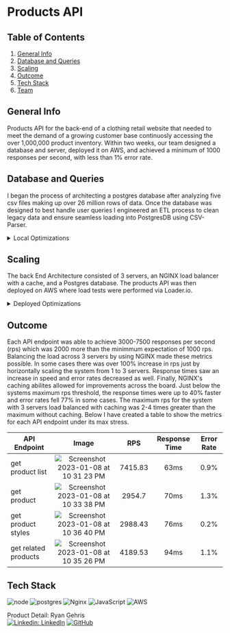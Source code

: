 # Products API

## Table of Contents
1. [General Info](#general-info)
2. [Database and Queries](#performance)
3. [Scaling](#scaling)
4. [Outcome](#outcome)
5. [Tech Stack](#tech)
6. [Team](#team)

<a name="general-info"></a>
## General Info

Products API for the back-end of a clothing retail website that needed to meet the demand of a growing customer base continuosly accessing the over 1,000,000 product inventory. Within two weeks, our team designed a database and server, deployed it on AWS, and achieved a minimum of 1000 responses per second, with less than 1% error rate.
 
<a name="performance"></a>
## Database and Queries

I began the process of architecting a postgres database after analyzing five csv files making up over 26 million rows of data. Once the database was designed to best handle user queries I engineered an ETL process to clean legacy data and ensure seamless loading into PostgresDB using CSV-Parser.

<details>
  <summary>Local Optimizations</summary>

Maximizing query efficiency was important to me because I viewed it as a limiting factor for the response time and responses per second goals I was given. Spending more time optimizing query speeds can help save costs when horizontally or vertically scaling. The three main optimizations I made were client pooling, keyset pagination, and indexing.

### Connection Pool
 
By using a connection pool, when our user requests can be handled more efficiently.  The pool is able to leverage the databases multithreading abilities and reuse threads, rather than creating and tearing down a single thread when using a client connection. This is important when handling many requests per second.

### Keyset Pagination
  
 |                    Before                         |                   After                           |
 | :-----------------------------------------------: | :-----------------------------------------------: |
 | ![ProductListBefore](https://user-images.githubusercontent.com/105510284/216197155-eab039d9-573c-47be-97fb-4b2aa5ecee68.png) | ![ProductListAfter](https://user-images.githubusercontent.com/105510284/216197187-477090fe-accd-44d0-8daf-a403bf56addf.png) | 
 | 1000 RPS Load | 1000 RPS Load | 
 | Response Time: 15.43s | Response Time: 1.09s | 
 | Responses per second: 45.31 | Responses per second: 424.44 |
 
Individual query times using keyset pagination as opposed to OFFSET LIMIT were twice as fast. With a 1000 rps load, response times were 15 times faster and I got nearly ten times the amount of responses per second. This is because the query could go directly to a specific index, rather than sequentially searching through one million products. If we had a smaller database, the difference could be negligible.
 
### Indexing
  
After indexing, individual query times improved significantly, and in one case the query time was reduced from 409.5ms to 23.25ms. That's 17 times faster. In the image below you can see that I was able to achieve a maximum of 2205.89 responses per second with a response time of 1.16ms when ramping up to 4000 responses per second locally.
 
 ![related](https://user-images.githubusercontent.com/105510284/216202187-b69591a6-b659-463f-be98-ef837632dfe6.png)

</details> 

<a name="scaling"></a>
## Scaling

The back End Architecture consisted of 3 servers, an NGINX load balancer with a cache, and a Postgres database. The products API was then deployed on AWS where load tests were performed via Loader.io.

<details>
  <summary>Deployed Optimizations</summary>

### Background
 
The data below is based on the product list API endpoint which returns a specific list of products based on the page and count provided. I will be using the data to show improvements as the backend architecture was scaled, starting with one server and progressing to three serves, a load balancer and caching.
 
### One Server
 
Using Loader.io, I stress tested the system with one server and one database. After 30 seconds of 1000 rps load, a maximum of 931.83 rps was achieved with a 1.479s response time. However, the system performed well under an 825 rps load, easily achieving 825rps at 77ms response time.  

 ![Screenshot 2023-01-07 at 10 05 35 AM](https://user-images.githubusercontent.com/105510284/216225632-e428e766-1620-43ea-b09b-9978a419360e.png)

I identified that the single server could not handle such a large load, so a second server would be needed. After deploying a second server, NGINX was used to balance the load between the two servers. After 30 seconds of a 1000 rps load, the system achieved 1000 rps with a 65ms response time and 0% error. The goal of 1000 RPS was achieved, but ideally the endpoint would be able to handle a larger number of requests. With the system still limited by only two servers, I added a third server to reach 1796.63 rps with a 73ms response time and 1.4% error rate. 
 
   |                    2 Servers                  |                   3 Servers                    |
| :------------------------------------------------: | :-----------------------------------------------: |
|![Screenshot 2023-01-08 at 10 16 04 PM](https://user-images.githubusercontent.com/105510284/216226871-e5b0c644-0ded-4741-9e67-cbb14d08e20f.png)|![Screenshot 2023-01-08 at 10 27 14 PM](https://user-images.githubusercontent.com/105510284/216226953-1a84b255-840c-4e08-a7f7-b679f885ad45.png) |
 
At this point, each endpoint was meeting performance requirements, but the error rate could use an improvement. In order to get the most out of the system and to achieve better performance with increased user traffic I implemented the caching abilities of NGINX. When testing using a load of 1825 rps, the system was able to achieve a respectable 1804.57 rps with a 61 ms response time and 0.9% error rate. This was a significant improvement for each metric. It is important to note that these numbers were achieved after building up the caches memory. 
 
Ultimately, the product list endpoint achieved 4415.83 rps with a response time of 63ms and 0.9% error rate. This was a 790% increase in rps and the response time was 22% faster. 
 
 ![Screenshot 2023-01-08 at 10 31 23 PM](https://user-images.githubusercontent.com/105510284/216229351-f4f60081-fe1e-4886-b958-f9e9c38bddbb.png)

</details>

<a name="outcome"></a>
## Outcome 

Each API endpoint was able to achieve 3000-7500 responses per second (rps) which was 2000 more than the minimmum expectation of 1000 rps. Balancing the load across 3 servers by using NGINX made these metrics possible. In some cases there was over 100% increase in rps just by horizontally scaling the system from 1 to 3 servers. Response times saw an increase in speed and error rates decreased as well. Finally, NGINX's caching abilites allowed for improvements across the board. Just below the systems maximum rps threshold, the response times were up to 40% faster and error rates fell 77% in some cases. The maximum rps for the system with 3 servers load balanced with caching was 2-4 times greater than the maximum without caching. Below I have created a table to show the metrics for each API endpoint under its max stress.

| API Endpoint | Image | RPS | Response Time | Error Rate |
| --------------- | :---------------------------------------------------------------------: | :---: | :---: | :---: |
| get product list |![Screenshot 2023-01-08 at 10 31 23 PM](https://user-images.githubusercontent.com/105510284/216493378-03d13e25-5547-41cd-b5bb-179cacbbbfde.png) | 7415.83 | 63ms | 0.9% |
| get product | ![Screenshot 2023-01-08 at 10 33 38 PM](https://user-images.githubusercontent.com/105510284/216493541-ea32ec80-09f8-4c8c-913b-7969e5bba7ea.png) | 2954.7 | 70ms | 1.3% |
| get product styles | ![Screenshot 2023-01-08 at 10 36 40 PM](https://user-images.githubusercontent.com/105510284/216493677-53423aeb-35cb-4d19-b99d-81430a0fb885.png) | 2988.43 | 76ms | 0.2% |
| get related products| ![Screenshot 2023-01-08 at 10 35 26 PM](https://user-images.githubusercontent.com/105510284/216493795-42244d7d-2390-46d8-b287-584a6d58fbc4.png) | 4189.53 | 94ms | 1.1% |

<a name="tech"></a>
## Tech Stack
![node](https://img.shields.io/badge/Node.js-43853D?style=for-the-badge&logo=node.js&logoColor=white)
![postgres](https://img.shields.io/badge/PostgreSQL-316192?style=for-the-badge&logo=postgresql&logoColor=white)
![Nginx](https://img.shields.io/badge/nginx-%23009639.svg?style=for-the-badge&logo=nginx&logoColor=white)
![JavaScript](https://img.shields.io/badge/javascript-%23323330.svg?style=for-the-badge&logo=javascript&logoColor=%23F7DF1E)
![AWS](https://img.shields.io/badge/AWS-%23FF9900.svg?style=for-the-badge&logo=amazon-aws&logoColor=white) <br />


<a name="team"></a>
Product Detail: Ryan Gehris\
[![Linkedin: LinkedIn](https://img.shields.io/badge/linkedin-%230077B5.svg?style=for-the-badge&logo=linkedin&logoColor=white)](https://www.linkedin.com/in/ryangehris/)
[![GitHub](https://img.shields.io/badge/github-%23121011.svg?style=for-the-badge&logo=github&logoColor=white)](https://github.com/ryangehris)

